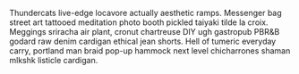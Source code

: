 Thundercats live-edge locavore actually aesthetic ramps. Messenger bag street art tattooed meditation photo booth pickled taiyaki tilde la croix. Meggings sriracha air plant, cronut chartreuse DIY ugh gastropub PBR&B godard raw denim cardigan ethical jean shorts. Hell of tumeric everyday carry, portland man braid pop-up hammock next level chicharrones shaman mlkshk listicle cardigan.
